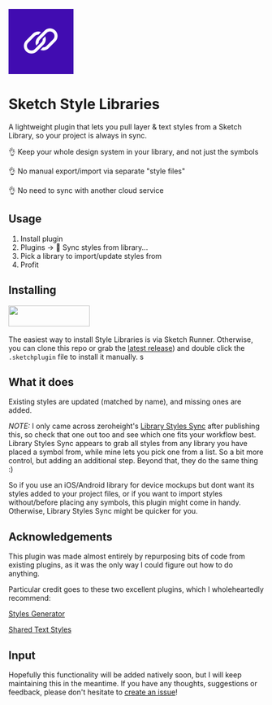 ![Icon](assets/icon.svg)

# Sketch Style Libraries

A lightweight plugin that lets you pull layer & text styles from a Sketch Library, so your project is always in sync.

👌 Keep your whole design system in your library, and not just the symbols

👌 No manual export/import via separate "style files"

👌 No need to sync with another cloud service 


## Usage

1. Install plugin
2. Plugins -> 🔗 Sync styles from library...
3. Pick a library to import/update styles from
4. Profit

## Installing

<a href="http://bit.ly/SketchRunnerWebsite"><img src="http://bit.ly/RunnerBadgeBlue" width="160" height="41"></a>

The easiest way to install Style Libraries is via Sketch Runner. Otherwise, you can clone this repo or grab the [latest release](https://github.com/sigtm/sketch-style-libraries/releases/latest)) and double click the `.sketchplugin` file to install it manually.
s

## What it does

Existing styles are updated (matched by name), and missing ones are added.

*NOTE:* I only came across zeroheight's [Library Styles Sync](https://github.com/zeroheight/library-styles-sync) after publishing this, so check that one out too and see which one fits your workflow best. Library Styles Sync appears to grab all styles from any library you have placed a symbol from, while mine lets you pick one from a list. So a bit more control, but adding an additional step. Beyond that, they do the same thing :)

So if you use an iOS/Android library for device mockups but dont want its styles added to your project files, or if you want to import styles without/before placing any symbols, this plugin might come in handy. Otherwise, Library Styles Sync might be quicker for you.


## Acknowledgements

This plugin was made almost entirely by repurposing bits of code from existing plugins, as it was the only way I could figure out how to do anything. 

Particular credit goes to these two excellent plugins, which I wholeheartedly recommend:

[Styles Generator](https://github.com/lucaorio/sketch-styles-generator)

[Shared Text Styles](https://github.com/nilshoenson/shared-text-styles)


## Input

Hopefully this functionality will be added natively soon, but I will keep maintaining this in the meantime. If you have any thoughts, suggestions or feedback, please don't hesitate to [create an issue](https://github.com/sigtm/sketch-style-libraries/issues)!
